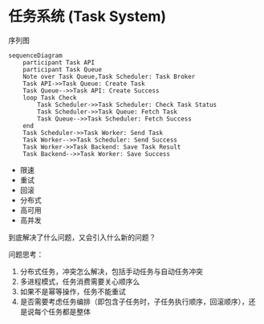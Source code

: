 # 任务系统 (Task System)

序列图

```graph
sequenceDiagram
    participant Task API
    participant Task Queue
    Note over Task Queue,Task Scheduler: Task Broker
    Task API->>Task Queue: Create Task
    Task Queue-->>Task API: Create Success
    loop Task Check
        Task Scheduler->>Task Scheduler: Check Task Status
        Task Scheduler->>Task Queue: Fetch Task
        Task Queue-->>Task Scheduler: Fetch Success
    end
    Task Scheduler->>Task Worker: Send Task
    Task Worker-->>Task Scheduler: Send Success
    Task Worker->>Task Backend: Save Task Result
    Task Backend-->>Task Worker: Save Success
```

- 限速
- 重试
- 回滚
- 分布式
- 高可用
- 高并发

到底解决了什么问题，又会引入什么新的问题？

问题思考：

1. 分布式任务，冲突怎么解决，包括手动任务与自动任务冲突
2. 多进程模式，任务消费需要关心顺序么
3. 如果不是幂等操作，任务不能重试
4. 是否需要考虑任务编排（即包含子任务时，子任务执行顺序，回滚顺序），还是说每个任务都是整体

